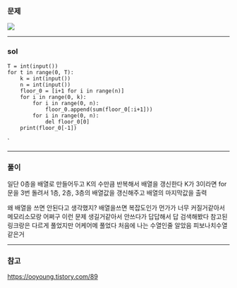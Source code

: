 ### 문제

![](https://images.velog.io/images/chestnut1044/post/e4821aa0-9a53-49f7-bafe-fa4923a6d66b/image.png)

---

### sol

```
T = int(input())
for t in range(0, T):
    k = int(input())
    n = int(input())
    floor_0 = [i+1 for i in range(n)]
    for i in range(0, k):
        for i in range(0, n):
            floor_0.append(sum(floor_0[:i+1]))
        for i in range(0, n):
            del floor_0[0]
    print(floor_0[-1])

```

`

---

### 풀이

일단 0층을 배열로 만들어두고
K의 수만큼 반복해서 배열을 갱신한다
K가 3이라면 for 문을 3번 돌려서 1층, 2층, 3층의 배열값을 갱신해주고 배열의 마지막값을 출력

왜 배열을 쓰면 안된다고 생각했지?
배열을쓰면 복잡도인가 먼가가 너무 커질거같아서 메모리소모랑 어쩌구 이런 문제 생길거같아서 안쓰다가 답답해서 답 검색해봤다
참고된 링크랑은 다르게 풀었지만 어케어메 풀었다
처음에 나는 수열인줄 알았음 피보나치수열같은거

---

### 참고

https://ooyoung.tistory.com/89
